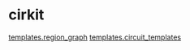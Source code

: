 # cirkit

[templates.region_graph](region_graph/index.md)
[templates.circuit_templates](circuit_templates/index.md)
